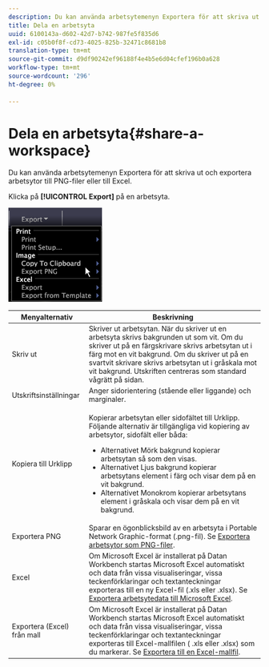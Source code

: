 ```yaml
---
description: Du kan använda arbetsytemenyn Exportera för att skriva ut och exportera arbetsytor till PNG-filer eller till Excel.
title: Dela en arbetsyta
uuid: 6100143a-d602-42d7-b742-987fe5f835d6
exl-id: c05b0f8f-cd73-4025-825b-32471c8681b8
translation-type: tm+mt
source-git-commit: d9df90242ef96188f4e4b5e6d04cfef196b0a628
workflow-type: tm+mt
source-wordcount: '296'
ht-degree: 0%

---
```


# Dela en arbetsyta{#share-a-workspace}

Du kan använda arbetsytemenyn Exportera för att skriva ut och exportera arbetsytor till PNG-filer eller till Excel.

Klicka på **[!UICONTROL Export]** på en arbetsyta.

![](assets/mnu_export.png)

<table id="table_900D1AB7B08749469DA9544C5D37096F"> 
 <thead> 
  <tr> 
   <th colname="col1" class="entry"> Menyalternativ </th> 
   <th colname="col2" class="entry"> Beskrivning </th> 
  </tr> 
 </thead>
 <tbody> 
  <tr> 
   <td colname="col1"> Skriv ut </td> 
   <td colname="col2"> Skriver ut arbetsytan. När du skriver ut en arbetsyta skrivs bakgrunden ut som vit. Om du skriver ut på en färgskrivare skrivs arbetsytan ut i färg mot en vit bakgrund. Om du skriver ut på en svartvit skrivare skrivs arbetsytan ut i gråskala mot vit bakgrund. Utskriften centreras som standard vågrätt på sidan. </td> 
  </tr> 
  <tr> 
   <td colname="col1"> Utskriftsinställningar </td> 
   <td colname="col2"> Anger sidorientering (stående eller liggande) och marginaler. </td> 
  </tr> 
  <tr> 
   <td colname="col1"> Kopiera till Urklipp </td> 
   <td colname="col2"> <p>Kopierar arbetsytan eller sidofältet till Urklipp. Följande alternativ är tillgängliga vid kopiering av arbetsytor, sidofält eller båda: 
     <ul id="ul_F7338E53385B4AE39FBCF1C3A80276CE"> 
      <li id="li_9A3147A64B1C443AAE2843A5260E3273">Alternativet Mörk bakgrund kopierar arbetsytan så som den visas. </li> 
      <li id="li_516B6162FDA747CFBB2886E71DF49146">Alternativet Ljus bakgrund kopierar arbetsytans element i färg och visar dem på en vit bakgrund. </li> 
      <li id="li_E0B5E9D31F5948238DEB0D75E235BAE3">Alternativet Monokrom kopierar arbetsytans element i gråskala och visar dem på en vit bakgrund. </li> 
     </ul> </p> </td> 
  </tr> 
  <tr> 
   <td colname="col1"> Exportera PNG </td> 
   <td colname="col2">Sparar en ögonblicksbild av en arbetsyta i Portable Network Graphic-format (.png-fil). Se <a href="../../../home/c-get-started/c-work-worksp/c-ex-wksp.md#section-f9fbe0f0a1c341e2b063cce106cac35e"> Exportera arbetsytor som PNG-filer</a>. </td> 
  </tr> 
  <tr> 
   <td colname="col1"> Excel </td> 
   <td colname="col2"> Om Microsoft Excel är installerat på Datan Workbench startas Microsoft Excel automatiskt och data från vissa visualiseringar, vissa teckenförklaringar och textanteckningar exporteras till en ny Excel-fil (.xls eller .xlsx). Se <a href="../../../home/c-get-started/c-work-worksp/c-ex-wksp.md#section-fe214e3dbc364d2eba3834d62d295acb"> Exportera arbetsytedata till Microsoft Excel</a>. </td> 
  </tr> 
  <tr> 
   <td colname="col1"> Exportera (Excel) från mall </td> 
   <td colname="col2"> Om Microsoft Excel är installerat på Datan Workbench startas Microsoft Excel automatiskt och data från vissa visualiseringar, vissa teckenförklaringar och textanteckningar exporteras till Excel-mallfilen (<span class="filepath"> .xls</span> eller <span class="filepath"> .xlsx</span>) som du markerar. Se <a href="../../../home/c-get-started/c-work-worksp/c-ex-wksp.md#section-814772929ca64cf6b92b89d3fdd02302"> Exportera till en Excel-mallfil</a>. </td> 
  </tr> 
 </tbody> 
</table>
